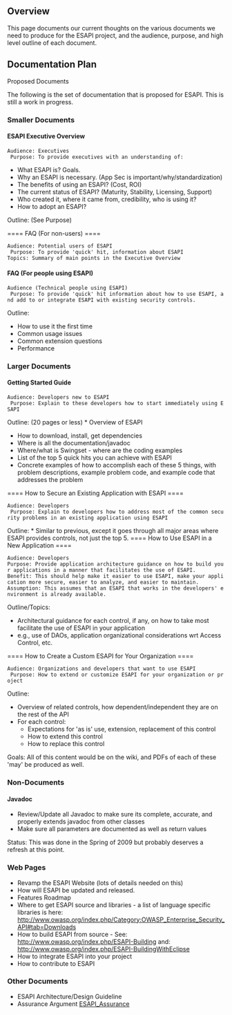 ## Overview

This page documents our current thoughts on the various documents we
need to produce for the ESAPI project, and the audience, purpose, and
high level outline of each document.

## Documentation Plan

Proposed Documents

The following is the set of documentation that is proposed for ESAPI.
This is still a work in progress.

### Smaller Documents

#### ESAPI Executive Overview

`Audience: Executives`
` Purpose: To provide executives with an understanding of:`

  - What ESAPI is? Goals.
  - Why an ESAPI is necessary. (App Sec is
    important/why/standardization)
  - The benefits of using an ESAPI? (Cost, ROI)
  - The current status of ESAPI? (Maturity, Stability, Licensing,
    Support)
  - Who created it, where it came from, credibility, who is using it?
  - How to adopt an ESAPI?

Outline: (See Purpose)

\==== FAQ (For non-users) ====

`Audience: Potential users of ESAPI`
` Purpose: To provide 'quick' hit, information about ESAPI`
`Topics: Summary of main points in the Executive Overview`

#### FAQ (For people using ESAPI)

`Audience (Technical people using ESAPI)`
` Purpose: To provide 'quick' hit information about how to use ESAPI, and add to or integrate ESAPI with existing security controls.`

Outline:

  - How to use it the first time
  - Common usage issues
  - Common extension questions
  - Performance



### Larger Documents

#### Getting Started Guide

`Audience: Developers new to ESAPI`
` Purpose: Explain to these developers how to start immediately using ESAPI`

Outline: (20 pages or less)
\* Overview of ESAPI

  - How to download, install, get dependencies
  - Where is all the documentation/javadoc
  - Where/what is Swingset - where are the coding examples
  - List of the top 5 quick hits you can achieve with ESAPI
  - Concrete examples of how to accomplish each of these 5 things, with
    problem descriptions, example problem code, and example code that
    addresses the problem


\==== How to Secure an Existing Application with ESAPI ====

`Audience: Developers`
` Purpose: Explain to developers how to address most of the common security problems in an existing application using ESAPI`

Outline:
\* Similar to previous, except it goes through all major areas where
ESAPI provides controls, not just the top 5.
\==== How to Use ESAPI in a New Application ====

`Audience: Developers`
`Purpose: Provide application architecture guidance on how to build your applications in a manner that facilitates the use of ESAPI.  `
`Benefit: This should help make it easier to use ESAPI, make your application more secure, easier to analyze, and easier to maintain.`
`Assumption: This assumes that an ESAPI that works in the developers' environment is already available.`

Outline/Topics:

  - Architectural guidance for each control, if any, on how to take most
    facilitate the use of ESAPI in your application
  - e.g., use of DAOs, application organizational considerations wrt
    Access Control, etc.


\==== How to Create a Custom ESAPI for Your Organization ====

`Audience: Organizations and developers that want to use ESAPI`
` Purpose: How to extend or customize ESAPI for your organization or project`

Outline:

  - Overview of related controls, how dependent/independent they are on
    the rest of the API
  - For each control:
      - Expectations for 'as is' use, extension, replacement of this
        control
      - How to extend this control
      - How to replace this control

Goals: All of this content would be on the wiki, and PDFs of each of
these 'may' be produced as well.

### Non-Documents

#### Javadoc

  - Review/Update all Javadoc to make sure its complete, accurate, and
    properly extends javadoc from other classes
  - Make sure all parameters are documented as well as return values

Status: This was done in the Spring of 2009 but probably deserves a
refresh at this point.

### Web Pages

  - Revamp the ESAPI Website (lots of details needed on this)
  - How will ESAPI be updated and released.
  - Features Roadmap
  - Where to get ESAPI source and libraries - a list of language
    specific libraries is here:
    <http://www.owasp.org/index.php/Category:OWASP_Enterprise_Security_API#tab=Downloads>
  - How to build ESAPI from source - See:
    <http://www.owasp.org/index.php/ESAPI-Building> and:
    <http://www.owasp.org/index.php/ESAPI-BuildingWithEclipse>
  - How to integrate ESAPI into your project
  - How to contribute to ESAPI



### Other Documents

  - ESAPI Architecture/Design Guideline
  - Assurance Argument [ESAPI_Assurance](ESAPI_Assurance "wikilink")